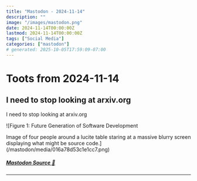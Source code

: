 ```yaml
---
title: "Mastodon - 2024-11-14"
description: ""
image: "/images/mastodon.png"
date: 2024-11-14T00:00:00Z
lastmod: 2024-11-14T00:00:00Z
tags: ["Social Media"]
categories: ["mastodon"]
# generated: 2025-10-05T17:59:09-07:00
---
```


# Toots from 2024-11-14

## I need to stop looking at arxiv.org

I need to stop looking at arxiv.org

![Figure 1: Future Generation of Software Development

Image of four people around a lucite table staring at a massive blurry screen displaying what might be source code.](/mastodon/media/016a78d53c1e1cc7.png)

##### [Mastodon Source 🐘](https://hachyderm.io/@mweagle/113479630219119888)

---


